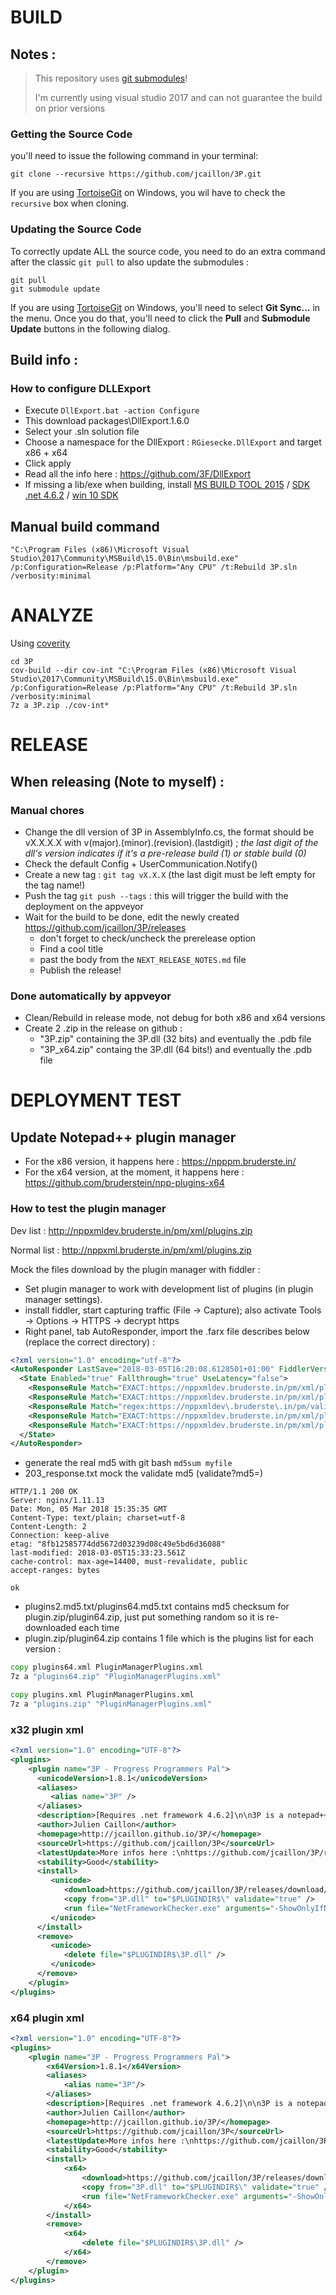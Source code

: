# BUILD

## Notes :

> This repository uses [git submodules](https://git-scm.com/book/en/v2/Git-Tools-Submodules)!
>
> I'm currently using visual studio 2017 and can not guarantee the build on prior versions


### Getting the Source Code

you'll need to issue the following command in your terminal:

    git clone --recursive https://github.com/jcaillon/3P.git

If you are using [TortoiseGit](https://tortoisegit.org) on Windows, you wil have to check the `recursive` box when cloning.

### Updating the Source Code

To correctly update ALL the source code, you need to do an extra command after the classic `git pull` to also update the submodules :

    git pull
    git submodule update

If you are using [TortoiseGit](https://tortoisegit.org) on Windows, you'll need to select **Git Sync...** in the menu. Once you do that, you'll need to click the **Pull** and **Submodule Update** buttons in the following dialog.


## Build info :

### How to configure DLLExport

- Execute `DllExport.bat -action Configure`
- This download packages\DllExport.1.6.0
- Select your .sln solution file
- Choose a namespace for the DllExport : `RGiesecke.DllExport` and target x86 + x64
- Click apply
- Read all the info here : https://github.com/3F/DllExport
- If missing a lib/exe when building, install [MS BUILD TOOL 2015](https://www.microsoft.com/en-us/download/details.aspx?id=48159) / [SDK .net 4.6.2](https://www.microsoft.com/en-us/download/details.aspx?id=53321) / [win 10 SDK](https://developer.microsoft.com/windows/downloads/windows-10-sdk)

## Manual build command

```
"C:\Program Files (x86)\Microsoft Visual Studio\2017\Community\MSBuild\15.0\Bin\msbuild.exe" /p:Configuration=Release /p:Platform="Any CPU" /t:Rebuild 3P.sln /verbosity:minimal
```


# ANALYZE

Using [coverity](https://scan.coverity.com/download?tab=csharp)

```
cd 3P
cov-build --dir cov-int "C:\Program Files (x86)\Microsoft Visual Studio\2017\Community\MSBuild\15.0\Bin\msbuild.exe" /p:Configuration=Release /p:Platform="Any CPU" /t:Rebuild 3P.sln /verbosity:minimal
7z a 3P.zip ./cov-int*
```

# RELEASE

## When releasing (Note to myself) :

### Manual chores

- Change the dll version of 3P in AssemblyInfo.cs, the format should be vX.X.X.X with v(major).(minor).(revision).(lastdigit) ; *the last digit of the dll's version indicates if it's a pre-release build (1) or stable build (0)*
- Check the default Config + UserCommunication.Notify()
- Create a new tag : `git tag vX.X.X` (the last digit must be left empty for the tag name!)
- Push the tag `git push --tags` : this will trigger the build with the deployment on the appveyor
- Wait for the build to be done, edit the newly created https://github.com/jcaillon/3P/releases
  - don't forget to check/uncheck the prerelease option
  - Find a cool title
  - past the body from the `NEXT_RELEASE_NOTES.md` file
  - Publish the release!

### Done automatically by appveyor

- Clean/Rebuild in release mode, not debug for both x86 and x64 versions
- Create 2 .zip in the release on github :
  - "3P.zip" containing the 3P.dll (32 bits) and eventually the .pdb file
  - "3P_x64.zip" containg the 3P.dll (64 bits!) and eventually the .pdb file

# DEPLOYMENT TEST

## Update Notepad++ plugin manager

- For the x86 version, it happens here : https://npppm.bruderste.in/
- For the x64 version, at the moment, it happens here : https://github.com/bruderstein/npp-plugins-x64

### How to test the plugin manager

Dev list : http://nppxmldev.bruderste.in/pm/xml/plugins.zip

Normal list : http://nppxml.bruderste.in/pm/xml/plugins.zip

Mock the files download by the plugin manager with fiddler :

 - Set plugin manager to work with development list of plugins (in plugin manager settings).
 - install fiddler, start capturing traffic (File -> Capture); also activate Tools -> Options -> HTTPS -> decrypt https
 - Right panel, tab AutoResponder, import the .farx file describes below (replace the correct directory) :

```xml
<?xml version="1.0" encoding="utf-8"?>
<AutoResponder LastSave="2018-03-05T16:20:08.6128501+01:00" FiddlerVersion="5.0.20173.50948">
  <State Enabled="true" Fallthrough="true" UseLatency="false">
    <ResponseRule Match="EXACT:https://nppxmldev.bruderste.in/pm/xml/plugins64.zip" Action="C:\Users\Julien\Desktop\pm\xml\plugins64.zip" Enabled="true" />
    <ResponseRule Match="EXACT:https://nppxmldev.bruderste.in/pm/xml/plugins64.md5.txt" Action="C:\Users\Julien\Desktop\pm\xml\plugins64.md5.txt" Enabled="true" />
    <ResponseRule Match="regex:https://nppxmldev\.bruderste\.in/pm/validate\?md5=.+" Action="C:\Users\Julien\Desktop\pm\xml\203_Response.txt" Latency="80" Enabled="true" />
    <ResponseRule Match="EXACT:https://nppxmldev.bruderste.in/pm/xml/plugins2.md5.txt" Action="C:\Users\Julien\Desktop\pm\xml\plugins2.md5.txt" Latency="374" Enabled="true" />
    <ResponseRule Match="EXACT:https://nppxmldev.bruderste.in/pm/xml/plugins.zip" Action="C:\Users\Julien\Desktop\pm\xml\plugins.zip" Latency="169" Enabled="true" />
  </State>
</AutoResponder>
```

- generate the real md5 with git bash `md5sum myfile`
- 203_response.txt mock the validate md5 (validate\?md5=)

```http
HTTP/1.1 200 OK
Server: nginx/1.11.13
Date: Mon, 05 Mar 2018 15:35:35 GMT
Content-Type: text/plain; charset=utf-8
Content-Length: 2
Connection: keep-alive
etag: "8fb12585774dd5672d03239d08c49e5bd6d36088"
last-modified: 2018-03-05T15:33:23.561Z
cache-control: max-age=14400, must-revalidate, public
accept-ranges: bytes

ok
```

- plugins2.md5.txt/plugins64.md5.txt contains md5 checksum for plugin.zip/plugin64.zip, just put something random so it is re-downloaded each time
- plugin.zip/plugin64.zip contains 1 file which is the plugins list for each version :

```bat
copy plugins64.xml PluginManagerPlugins.xml
7z a "plugins64.zip" "PluginManagerPlugins.xml"

copy plugins.xml PluginManagerPlugins.xml
7z a "plugins.zip" "PluginManagerPlugins.xml"
```

### x32 plugin xml

```xml
<?xml version="1.0" encoding="UTF-8"?>
<plugins>
	<plugin name="3P - Progress Programmers Pal">
	  <unicodeVersion>1.8.1</unicodeVersion>
	  <aliases>
	     <alias name="3P" />
	  </aliases>
	  <description>[Requires .net framework 4.6.2]\n\n3P is a notepad++ plug-in designed to help writing OpenEdge ABL (formerly known as Progress 4GL) code. It provides :\n\n- a powerful auto-completion\n- tool-tips on every words\n- a code explorer to quickly navigate through your code\n- a file explorer to easily access all your sources\n- the ability to run/compile and even PROLINT your source file with an in-line visualization of errors\n- more than 50 options to better suit your needs\n- and so much more!\n\nVisit http://jcaillon.github.io/3P/ for more details on the plugin</description>
	  <author>Julien Caillon</author>
	  <homepage>http://jcaillon.github.io/3P/</homepage>
	  <sourceUrl>https://github.com/jcaillon/3P</sourceUrl>
	  <latestUpdate>More infos here :\nhttps://github.com/jcaillon/3P/releases/tag/v1.8.1</latestUpdate>
	  <stability>Good</stability>
	  <install>
	     <unicode>
	        <download>https://github.com/jcaillon/3P/releases/download/v1.8.1/3P.zip</download>
	        <copy from="3P.dll" to="$PLUGINDIR$\" validate="true" />
	        <run file="NetFrameworkChecker.exe" arguments="-ShowOnlyIfNotInstalled" outsideNpp="0" />
	     </unicode>
	  </install>
	  <remove>
	     <unicode>
	        <delete file="$PLUGINDIR$\3P.dll" />
	     </unicode>
	  </remove>
	</plugin>
</plugins>
```

### x64 plugin xml

```xml
<?xml version="1.0" encoding="UTF-8"?>
<plugins>
	<plugin name="3P - Progress Programmers Pal">
		<x64Version>1.8.1</x64Version>
		<aliases>
			<alias name="3P"/>
		</aliases>
		<description>[Requires .net framework 4.6.2]\n\n3P is a notepad++ plug-in designed to help writing OpenEdge ABL (formerly known as Progress 4GL) code. It provides :\n\n- a powerful auto-completion\n- tool-tips on every words\n- a code explorer to quickly navigate through your code\n- a file explorer to easily access all your sources\n- the ability to run/compile and even PROLINT your source file with an in-line visualization of errors\n- more than 50 options to better suit your needs\n- and so much more!\n\nVisit http://jcaillon.github.io/3P/ for more details on the plugin</description>
		<author>Julien Caillon</author>
		<homepage>http://jcaillon.github.io/3P/</homepage>
		<sourceUrl>https://github.com/jcaillon/3P</sourceUrl>
		<latestUpdate>More infos here :\nhttps://github.com/jcaillon/3P/releases/tag/v1.8.1</latestUpdate>
		<stability>Good</stability>
		<install>
			<x64>
				<download>https://github.com/jcaillon/3P/releases/download/v1.8.1/3P_x64.zip</download>
	            <copy from="3P.dll" to="$PLUGINDIR$\" validate="true" />
				<run file="NetFrameworkChecker.exe" arguments="-ShowOnlyIfNotInstalled" outsideNpp="0" />
			</x64>
		</install>
		<remove>
			<x64>
	            <delete file="$PLUGINDIR$\3P.dll" />
			</x64>
		</remove>
	</plugin>
</plugins>
```
